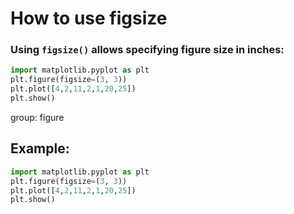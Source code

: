 # How to use figsize

### Using `figsize()` allows specifying figure size in inches:

```python
import matplotlib.pyplot as plt
plt.figure(figsize=(3, 3))
plt.plot([4,2,11,2,1,20,25])
plt.show()
```


group: figure

## Example: 
```python
import matplotlib.pyplot as plt
plt.figure(figsize=(3, 3))
plt.plot([4,2,11,2,1,20,25])
plt.show()
```

